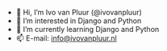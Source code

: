 - 👋 Hi, I’m Ivo van Pluur (@ivovanpluur)
- 👀 I’m interested in Django and Python
- 🌱 I’m currently learning Django and Python
- 📫 E-mail: info@ivovanpluur.nl

<!---
ivovanpluur/ivovanpluur is a ✨ special ✨ repository because its `README.md` (this file) appears on your GitHub profile.
You can click the Preview link to take a look at your changes.
--->
